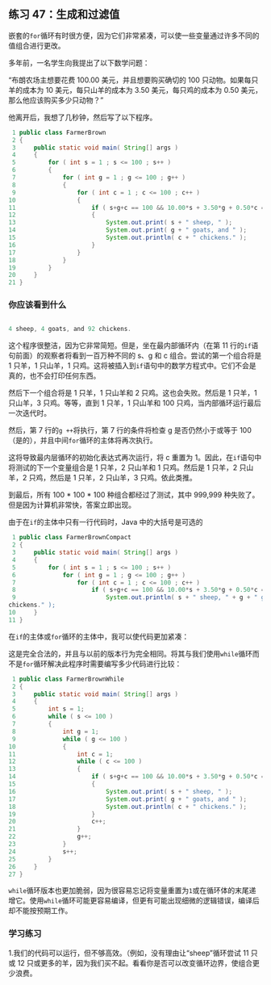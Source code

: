 ## 练习 47：生成和过滤值

嵌套的`for`循环有时很方便，因为它们非常紧凑，可以使一些变量通过许多不同的值组合进行更改。

多年前，一名学生向我提出了以下数学问题：

“布朗农场主想要花费 100.00 美元，并且想要购买确切的 100 只动物。如果每只羊的成本为 10 美元，每只山羊的成本为 3.50 美元，每只鸡的成本为 0.50 美元，那么他应该购买多少只动物？”

他离开后，我想了几秒钟，然后写了以下程序。

```java
 1 public class FarmerBrown
 2 {
 3     public static void main( String[] args )
 4     {
 5         for ( int s = 1 ; s <= 100 ; s++ )
 6         {
 7             for ( int g = 1 ; g <= 100 ; g++ )
 8             {
 9                 for ( int c = 1 ; c <= 100 ; c++ )
10                 {
11                     if ( s+g+c == 100 && 10.00*s + 3.50*g + 0.50*c == 100.00 )
12                     {
13                         System.out.print( s + " sheep, " );
14                         System.out.print( g + " goats, and " );
15                         System.out.println( c + " chickens." );
16                     }
17                 }
18             }
19         }
20     }
21 }

```

### 你应该看到什么

```java

4 sheep, 4 goats, and 92 chickens.
```

这个程序很整洁，因为它非常简短。但是，坐在最内部循环内（在第 11 行的`if`语句前面）的观察者将看到一百万种不同的 s、g 和 c 组合。尝试的第一个组合将是 1 只羊，1 只山羊，1 只鸡。这将被插入到`if`语句中的数学方程式中。它们不会是真的，也不会打印任何东西。

然后下一个组合将是 1 只羊，1 只山羊和 2 只鸡。这也会失败。然后是 1 只羊，1 只山羊，3 只鸡。等等，直到 1 只羊，1 只山羊和 100 只鸡，当内部循环运行最后一次迭代时。

然后，第 7 行的`g ++`将执行，第 7 行的条件将检查 g 是否仍然小于或等于 100（是的），并且中间`for`循环的主体将再次执行。

这将导致最内层循环的初始化表达式再次运行，将 c 重置为 1。因此，在`if`语句中将测试的下一个变量组合是 1 只羊，2 只山羊和 1 只鸡。然后是 1 只羊，2 只山羊，2 只鸡，然后是 1 只羊，2 只山羊，3 只鸡。依此类推。

到最后，所有 100 * 100 * 100 种组合都经过了测试，其中 999,999 种失败了。但是因为计算机非常快，答案立即出现。

由于在`if`的主体中只有一行代码时，Java 中的大括号是可选的

```java
 1 public class FarmerBrownCompact
 2 {
 3     public static void main( String[] args )
 4     {
 5         for ( int s = 1 ; s <= 100 ; s++ )
 6             for ( int g = 1 ; g <= 100 ; g++ )
 7                 for ( int c = 1 ; c <= 100 ; c++ )
 8                     if ( s+g+c == 100 && 10.00*s + 3.50*g + 0.50*c == 100.00 )
 9                         System.out.println( s + " sheep, " + g + " goats, and " + c + "
chickens." );
10     }
11 }
```


在`if`的主体或`for`循环的主体中，我可以使代码更加紧凑：

这是完全合法的，并且与以前的版本行为完全相同。将其与我们使用`while`循环而不是`for`循环解决此程序时需要编写多少代码进行比较：

```java
 1 public class FarmerBrownWhile
 2 {
 3     public static void main( String[] args )
 4     {
 5         int s = 1;
 6         while ( s <= 100 )
 7         {
 8             int g = 1;
 9             while ( g <= 100 )
10             {
11                 int c = 1;
12                 while ( c <= 100 )
13                 {
14                     if ( s+g+c == 100 && 10.00*s + 3.50*g + 0.50*c == 100.00 )
15                     {
16                         System.out.print( s + " sheep, " );
17                         System.out.print( g + " goats, and " );
18                         System.out.println( c + " chickens." );
19                     }
20                     c++;
21                 }
22                 g++;
23             }
24             s++;
25         }
26     }
27 }

```


`while`循环版本也更加脆弱，因为很容易忘记将变量重置为`1`或在循环体的末尾递增它。使用`while`循环可能更容易编译，但更有可能出现细微的逻辑错误，编译后却不能按预期工作。

### 学习练习

1.我们的代码可以运行，但不够高效。（例如，没有理由让“sheep”循环尝试 11 只或 12 只或更多的羊，因为我们买不起。看看你是否可以改变循环边界，使组合更少浪费。

